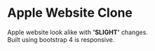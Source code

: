 # Apple Website Clone

Apple website look alike with **'SLIGHT'** changes.   
Built using bootstrap 4 is responsive.
